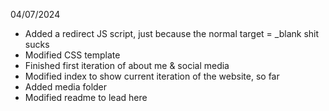 04/07/2024
- Added a redirect JS script, just because the normal target = _blank shit sucks
- Modified CSS template
- Finished first iteration of about me & social media
- Modified index to show current iteration of the website, so far
- Added media folder
- Modified readme to lead here